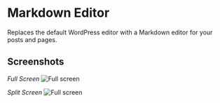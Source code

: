 # Markdown Editor

Replaces the default WordPress editor with a Markdown editor for your posts and pages.

## Screenshots

*Full Screen*
![Full screen](https://s3-us-west-1.amazonaws.com/seo-themes/wpmarkdown-fullscreen.png)

*Split Screen*
![Full screen](https://s3-us-west-1.amazonaws.com/seo-themes/wpmarkdown-splitscreen.png)